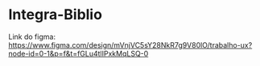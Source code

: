 # Integra-Biblio
Link do figma:
https://www.figma.com/design/mVnjVC5sY28NkR7g9V80lO/trabalho-ux?node-id=0-1&p=f&t=fGLu4tlIPxkMqLSQ-0
